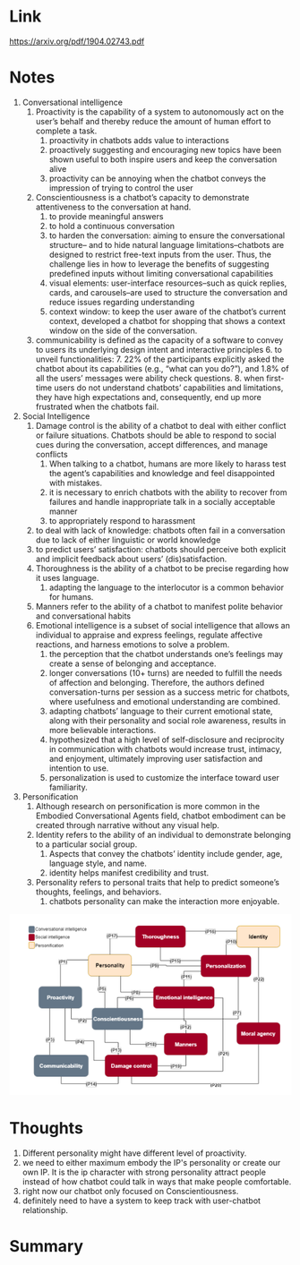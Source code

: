 Link    
===============
<p>

https://arxiv.org/pdf/1904.02743.pdf

</p>


Notes
===============
1. Conversational intelligence
   1. Proactivity is the capability of a system to autonomously act on the user’s behalf 
   and thereby reduce the amount of human effort to complete a task. 
      1. proactivity in chatbots adds value to interactions
      2. proactively suggesting and encouraging new topics have been
         shown useful to both inspire users and keep the conversation alive
      3. proactivity can be annoying when the chatbot conveys the impression of 
         trying to control the user
   2. Conscientiousness is a chatbot’s capacity to demonstrate attentiveness 
   to the conversation at hand. 
      1. to provide meaningful answers
      2. to hold a continuous conversation
      3. to harden the conversation: aiming to ensure the conversational structure–
         and to hide natural language limitations–chatbots are designed to restrict free-text
         inputs from the user. Thus, the challenge lies in how to leverage the 
         benefits of suggesting predefined inputs without limiting conversational capabilities
      4. visual elements: user-interface resources–such as quick replies, cards, and
         carousels–are used to structure the conversation and reduce issues regarding understanding
      5. context window: to keep the user aware of the chatbot’s current context, developed a chatbot
         for shopping that shows a context window on the side of the conversation.
   3. communicability is defined as the capacity of a software to convey to users its 
   underlying design intent and interactive principles
      6. to unveil functionalities:
      7. 22% of the participants explicitly asked the chatbot about its capabilities 
         (e.g., “what can you do?”), and 1.8% of all the users’ messages were ability check questions. 
      8. when first-time users do not understand chatbots’ capabilities and limitations, they
         have high expectations and, consequently, end up more frustrated when the chatbots fail.
2. Social Intelligence
   1. Damage control is the ability of a chatbot to deal with either conflict or failure situations.
      Chatbots should be able to respond to social cues during the conversation,
      accept differences, and manage conflicts
      1. When talking to a chatbot, humans are more likely to harass test the agent’s capabilities
         and knowledge and feel disappointed with mistakes.
      2. it is necessary to enrich chatbots with the ability to recover from failures and
         handle inappropriate talk in a socially acceptable manner
      3. to appropriately respond to harassment
   2. to deal with lack of knowledge: chatbots often fail in a conversation due to 
      lack of either linguistic or world knowledge
   3. to predict users’ satisfaction: chatbots should perceive both explicit and
      implicit feedback about users’ (dis)satisfaction.
   4. Thoroughness is the ability of a chatbot to be precise regarding how it uses language.
      1. adapting the language to the interlocutor is a common behavior for humans.
   5. Manners refer to the ability of a chatbot to manifest polite behavior and conversational
      habits
   6. Emotional intelligence is a subset of social intelligence that allows an individual to
      appraise and express feelings, regulate affective reactions, and harness emotions to
      solve a problem. 
      1. the perception that the chatbot understands one’s feelings may create a sense of belonging and acceptance.
      2. longer conversations (10+ turns) are needed to fulfill the needs of affection and belonging. Therefore,
         the authors defined conversation-turns per session as a success metric for chatbots,
         where usefulness and emotional understanding are combined.
      3. adapting chatbots’ language to their current emotional state, along with their personality and social role
         awareness, results in more believable interactions.
      4. hypothesized that a high level of self-disclosure and reciprocity in communication with chatbots would
         increase trust, intimacy, and enjoyment, ultimately improving user satisfaction and intention to use.
      5. personalization is used to customize the interface toward user familiarity.
3. Personification
   1. Although research on personification is more common in the Embodied Conversational Agents field, 
      chatbot embodiment can be created through narrative without any visual help.
   2. Identity refers to the ability of an individual to demonstrate belonging to a particular
      social group.
      1. Aspects that convey the chatbots’ identity include gender, age, language style, and name.
      2. identity helps manifest credibility and trust.
   3. Personality refers to personal traits that help to predict someone’s thoughts, feelings,
      and behaviors.
      1. chatbots personality can make the interaction more enjoyable.
      

![img.png](img.png)

Thoughts
===============
1. Different personality might have different level of proactivity. 
2. we need to either maximum embody the IP's personality or create our own IP. It is 
   the ip character with strong personality attract people instead of how chatbot could 
   talk in ways that make people comfortable.
3. right now our chatbot only focused on Conscientiousness.
4. definitely need to have a system to keep track with user-chatbot relationship.


Summary   
===============